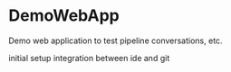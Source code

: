 # DemoWebApp
Demo web application to test pipeline conversations, etc.

initial setup integration between ide and git
